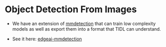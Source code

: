 # Object Detection From Images

- We have an extension of [mmdetection](https://github.com/open-mmlab/mmdetection) that can train low complexity models as well as export them into a format that TIDL can understand.

- See it here: [edgeai-mmdetection](https://github.com/TexasInstruments/edgeai-mmdetection)
